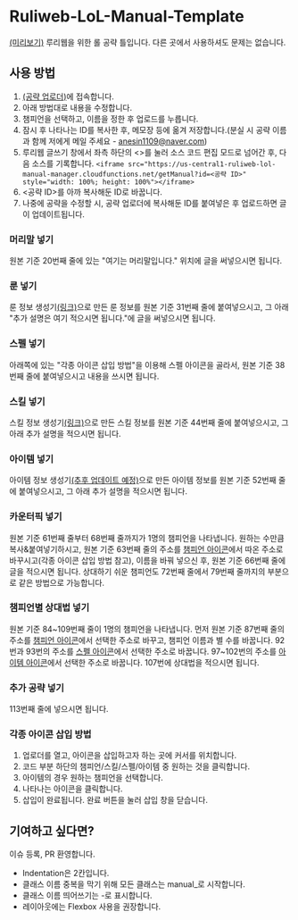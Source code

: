 # Ruliweb-LoL-Manual-Template
[(미리보기)](https://anesin1109.github.io/ruliweb-lol-manual-template/)
루리웹을 위한 롤 공략 틀입니다. 다른 곳에서 사용하셔도 문제는 없습니다.

## 사용 방법
1. [(공략 업로더)](https://anesin1109.github.io/manual-uploader/)에 접속합니다.
2. 아래 방법대로 내용을 수정합니다.
3. 챔피언을 선택하고, 이름을 정한 후 업로드를 누릅니다.
4. 잠시 후 나타나는 ID를 복사한 후, 메모장 등에 옮겨 저장합니다.(분실 시 공략 이름과 함께 저에게 메일 주세요 - anesin1109@naver.com)
5. 루리웹 글쓰기 창에서 좌측 하단의 <>를 눌러 소스 코드 편집 모드로 넘어간 후, 다음 소스를 기록합니다.
`<iframe src="https://us-central1-ruliweb-lol-manual-manager.cloudfunctions.net/getManual?id=<공략 ID>" style="width: 100%; height: 100%"></iframe>`
6. <공략 ID>를 아까 복사해둔 ID로 바꿉니다.
7. 나중에 공략을 수정할 시, 공략 업로더에 복사해둔 ID를 붙여넣은 후 업로드하면 글이 업데이트됩니다.

### 머리말 넣기
원본 기준 20번째 줄에 있는 "여기는 머리말입니다." 위치에 글을 써넣으시면 됩니다.

### 룬 넣기
룬 정보 생성기[(링크)](https://anesin1109.github.io/rune-generator/)으로 만든 룬 정보를 원본 기준 31번째 줄에 붙여넣으시고, 그 아래 "추가 설명은 여기 적으시면 됩니다."에 글을 써넣으시면 됩니다.

### 스펠 넣기
아래쪽에 있는 "각종 아이콘 삽입 방법"을 이용해 스펠 아이콘을 골라서, 원본 기준 38번째 줄에 붙여넣으시고 내용을 쓰시면 됩니다.

### 스킬 넣기
스킬 정보 생성기[(링크)](https://anesin1109.github.io/skill-generator/)으로 만든 스킬 정보를 원본 기준 44번째 줄에 붙여넣으시고, 그 아래 추가 설명을 적으시면 됩니다.

### 아이템 넣기
아이템 정보 생성기[(추후 업데이트 예정)](#)으로 만든 아이템 정보를 원본 기준 52번째 줄에 붙여넣으시고, 그 아래 추가 설명을 적으시면 됩니다.

### 카운터픽 넣기
원본 기준 61번째 줄부터 68번째 줄까지가 1명의 챔피언을 나타냅니다. 원하는 수만큼 복사&붙여넣기하시고, 원본 기준 63번째 줄의 주소를 [챔피언 아이콘](http://leagueoflegends.wikia.com/wiki/Category:Champion_squares)에서 따온 주소로 바꾸시고(각종 아이콘 삽입 방법 참고), 이름을 바꿔 넣으신 후, 원본 기준 66번째 줄에 글을 적으시면 됩니다. 상대하기 쉬운 챔피언도 72번째 줄에서 79번째 줄까지의 부분으로 같은 방법으로 가능합니다.

### 챔피언별 상대법 넣기
원본 기준 84\~109번째 줄이 1명의 챔피언을 나타냅니다.
먼저 원본 기준 87번째 줄의 주소를 [챔피언 아이콘](http://leagueoflegends.wikia.com/wiki/Category:Champion_squares)에서 선택한 주소로 바꾸고, 챔피언 이름과 별 수를 바꿉니다.
92번과 93번의 주소를 [스펠 아이콘](http://leagueoflegends.wikia.com/wiki/Category:Summoner_spell_icons)에서 선택한 주소로 바꿉니다.
97\~102번의 주소를 [아이템 아이콘](http://leagueoflegends.wikia.com/wiki/Category:Item_icons)에서 선택한 주소로 바꿉니다.
107번에 상대법을 적으시면 됩니다.

### 추가 공략 넣기
113번째 줄에 넣으시면 됩니다.

### 각종 아이콘 삽입 방법
1. 업로더를 열고, 아이콘을 삽입하고자 하는 곳에 커서를 위치합니다.
2. 코드 부분 하단의 챔피언/스킬/스펠/아이템 중 원하는 것을 클릭합니다.
3. 아이템의 경우 원하는 챔피언을 선택합니다.
4. 나타나는 아이콘을 클릭합니다.
5. 삽입이 완료됩니다. 완료 버튼을 눌러 삽입 창을 닫습니다.

## 기여하고 싶다면?
이슈 등록, PR 환영합니다.
- Indentation은 2칸입니다.
- 클래스 이름 중복을 막기 위해 모든 클래스는 manual_로 시작합니다.
- 클래스 이름 띄어쓰기는 -로 표시합니다.
- 레이아웃에는 Flexbox 사용을 권장합니다.
